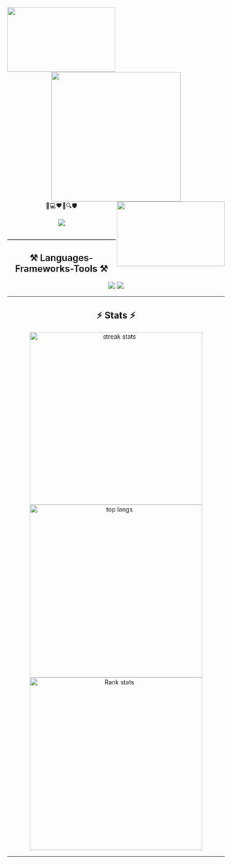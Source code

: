<div align="center">
  <a href="http://www.github.com/winashcs">
  <img align="left" src="https://user-images.githubusercontent.com/74038190/235224431-e8c8c12e-6826-47f1-89fb-2ddad83b3abf.gif" width="250" height="150" /></a>
  <a href="http://www.github.com/winashcs">
  <img src="https://readme-typing-svg.herokuapp.com/?font=Righteous&size=60&center=true&vCenter=true&width=500&height=100&duration=4000&lines=HELLO+WORLD;" width="300" /></a>
  <a href="http://www.github.com/winashcs">
  <img align="right" src="https://user-images.githubusercontent.com/74038190/225813708-98b745f2-7d22-48cf-9150-083f1b00d6c9.gif" width="250" height="150" /></a>
</div>

<div align="center">
  🔐💻❤️🧠🔍🛡️
</div>
<br>
<div align="center">
  <a href="https://linkedin.com/in/winashcs" target="_blank">
    <img src="https://img.shields.io/badge/LinkedIn-0077B5?style=for-the-badge&logo=linkedin&logoColor=white" target="_blank" />
  </a>
</div>

<br>

<hr/> 
<h2 align="center">⚒️ Languages-Frameworks-Tools ⚒️</h2>
<div align="center">
  <a href="http://www.github.com/winashcs"><img src="https://skillicons.dev/icons?i=git,html,css,kali,vscode,github,sqlite" /></a>
  <a href="http://www.github.com/winashcs"><img src="https://skillicons.dev/icons?i=python,c,mysql" /><br></a>
</div>
<hr/>

<h2 align="center"> ⚡ Stats ⚡ </h2>
<div align="center">
  <a href="http://www.github.com/winashcs"><img width="400" src="https://github-readme-streak-stats.herokuapp.com/?user=winashcs&count_private=true&theme=neon&hide_current_streak=true" alt="streak stats"/></a>
  <a href="http://www.github.com/winashcs"><img width="400" src="https://github-readme-stats.vercel.app/api/top-langs/?username=winashcs&layout=compact&theme=neon" alt="top langs" /> </a>
  <a href="http://www.github.com/winashcs"><img width="400" src="https://github-readme-stats.vercel.app/api?username=winashcs&hide=stars,prs,issues,contribs&show_icons=true&theme=neon" alt="Rank stats" /> </a>
</div>
<hr/>

